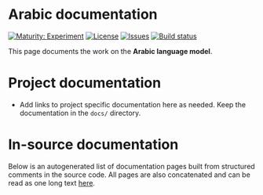 # Arabic documentation

[![Maturity: Experiment](https://img.shields.io/badge/Maturity-Experiment-black.svg)](https://giellalt.github.io/MaturityClassification.html)
[![License](https://img.shields.io/github/license/giellalt/lang-ara)](https://raw.githubusercontent.com/giellalt/lang-ara/develop/LICENSE)
[![Issues](https://img.shields.io/github/issues/giellalt/lang-ara)](https://github.com/giellalt/lang-ara/issues)
[![Build status](https://github.com/giellalt/lang-ara/workflows/Speller%20CI+CD/badge.svg)](https://github.com/giellalt/lang-ara/actions)

This page documents the work on the **Arabic language model**. 

# Project documentation

* Add links to project specific documentation here as needed. Keep the documentation in the `docs/` directory.

# In-source documentation

Below is an autogenerated list of documentation pages built from structured comments in the source code. All pages are also concatenated and can be read as one long text [here](ara.md).

